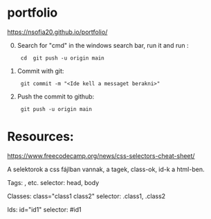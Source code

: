 # portfolio
https://nsofia20.github.io/portfolio/

0. Search for "cmd" in the windows search bar, run it and run :

        cd  git push -u origin main

1. Commit with git:

        git commit -m "<Ide kell a messaget berakni>"

3. Push the commit to github:

        git push -u origin main
        
# Resources:

https://www.freecodecamp.org/news/css-selectors-cheat-sheet/

A selektorok a css fájlban vannak, a tagek, class-ok, id-k a html-ben.

Tags: <head>,<body> etc. 
   selector: head, body

Classes: class="class1 class2"
  selector: .class1, .class2

Ids: id="id1"
  selector: #id1